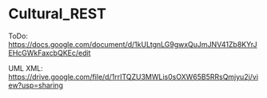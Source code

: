 # Cultural_REST

ToDo: https://docs.google.com/document/d/1kULtgnLG9gwxQuJmJNV41Zb8KYrJEHcGWkFaxcbQKEc/edit

UML XML: https://drive.google.com/file/d/1rrITQZU3MWLis0sOXW65B5RRsQmjyu2j/view?usp=sharing
